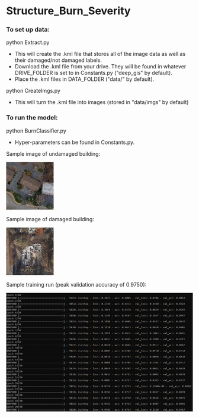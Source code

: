 # Structure_Burn_Severity

### To set up data:

python Extract.py
* This will create the .kml file that stores all of the image data as well as their damaged/not damaged labels.
* Download the .kml file from your drive. They will be found in whatever DRIVE_FOLDER is set to in Constants.py ("deep_gis" by default).
* Place the .kml files in DATA_FOLDER ("data/" by default).

python CreateImgs.py
* This will turn the .kml file into images (stored in "data/imgs" by default)

### To run the model:
python BurnClassifier.py
* Hyper-parameters can be found in Constants.py.

Sample image of undamaged building:

![Undamaged Building](example_imgs/example_undamaged.jpeg?raw=true "Undamaged")


Sample image of damaged building:

![Damaged Building](example_imgs/example_damaged.jpeg?raw=true "Damaged")


Sample training run (peak validation accuracy of 0.9750):

![Training Run](example_imgs/sample_training_run.png?raw=true "Training run")

